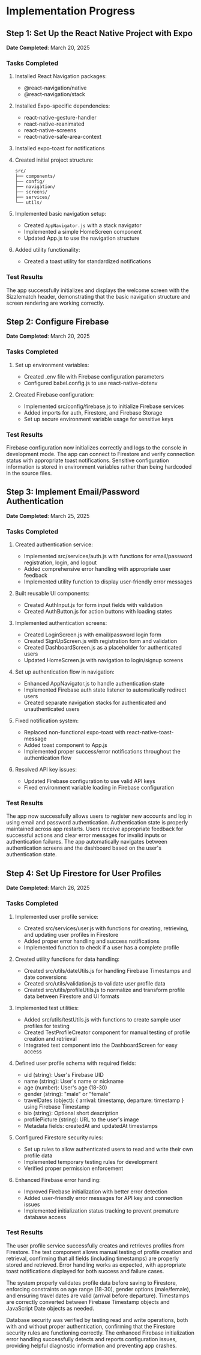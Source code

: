 # Implementation Progress

## Step 1: Set Up the React Native Project with Expo

**Date Completed**: March 20, 2025

### Tasks Completed

1. Installed React Navigation packages:
   - @react-navigation/native
   - @react-navigation/stack

2. Installed Expo-specific dependencies:
   - react-native-gesture-handler
   - react-native-reanimated
   - react-native-screens
   - react-native-safe-area-context

3. Installed expo-toast for notifications

4. Created initial project structure:
   ```
   src/
   ├── components/
   ├── config/
   ├── navigation/
   ├── screens/
   ├── services/
   └── utils/
   ```

5. Implemented basic navigation setup:
   - Created `AppNavigator.js` with a stack navigator
   - Implemented a simple HomeScreen component
   - Updated App.js to use the navigation structure

6. Added utility functionality:
   - Created a toast utility for standardized notifications

### Test Results

The app successfully initializes and displays the welcome screen with the Sizzlematch header, demonstrating that the basic navigation structure and screen rendering are working correctly.

## Step 2: Configure Firebase

**Date Completed**: March 20, 2025

### Tasks Completed

1. Set up environment variables:
   - Created .env file with Firebase configuration parameters
   - Configured babel.config.js to use react-native-dotenv 

2. Created Firebase configuration:
   - Implemented src/config/firebase.js to initialize Firebase services
   - Added imports for auth, Firestore, and Firebase Storage
   - Set up secure environment variable usage for sensitive keys

### Test Results

Firebase configuration now initializes correctly and logs to the console in development mode. The app can connect to Firestore and verify connection status with appropriate toast notifications. Sensitive configuration information is stored in environment variables rather than being hardcoded in the source files.

## Step 3: Implement Email/Password Authentication

**Date Completed**: March 25, 2025

### Tasks Completed

1. Created authentication service:
   - Implemented src/services/auth.js with functions for email/password registration, login, and logout
   - Added comprehensive error handling with appropriate user feedback
   - Implemented utility function to display user-friendly error messages

2. Built reusable UI components:
   - Created AuthInput.js for form input fields with validation
   - Created AuthButton.js for action buttons with loading states

3. Implemented authentication screens:
   - Created LoginScreen.js with email/password login form
   - Created SignUpScreen.js with registration form and validation
   - Created DashboardScreen.js as a placeholder for authenticated users
   - Updated HomeScreen.js with navigation to login/signup screens

4. Set up authentication flow in navigation:
   - Enhanced AppNavigator.js to handle authentication state
   - Implemented Firebase auth state listener to automatically redirect users
   - Created separate navigation stacks for authenticated and unauthenticated users

5. Fixed notification system:
   - Replaced non-functional expo-toast with react-native-toast-message
   - Added toast component to App.js
   - Implemented proper success/error notifications throughout the authentication flow

6. Resolved API key issues:
   - Updated Firebase configuration to use valid API keys
   - Fixed environment variable loading in Firebase configuration

### Test Results

The app now successfully allows users to register new accounts and log in using email and password authentication. Authentication state is properly maintained across app restarts. Users receive appropriate feedback for successful actions and clear error messages for invalid inputs or authentication failures. The app automatically navigates between authentication screens and the dashboard based on the user's authentication state.

## Step 4: Set Up Firestore for User Profiles

**Date Completed**: March 26, 2025

### Tasks Completed

1. Implemented user profile service:
   - Created src/services/user.js with functions for creating, retrieving, and updating user profiles in Firestore
   - Added proper error handling and success notifications
   - Implemented function to check if a user has a complete profile

2. Created utility functions for data handling:
   - Created src/utils/dateUtils.js for handling Firebase Timestamps and date conversions
   - Created src/utils/validation.js to validate user profile data
   - Created src/utils/profileUtils.js to normalize and transform profile data between Firestore and UI formats

3. Implemented test utilities:
   - Added src/utils/testUtils.js with functions to create sample user profiles for testing
   - Created TestProfileCreator component for manual testing of profile creation and retrieval
   - Integrated test component into the DashboardScreen for easy access

4. Defined user profile schema with required fields:
   - uid (string): User's Firebase UID
   - name (string): User's name or nickname
   - age (number): User's age (18-30)
   - gender (string): "male" or "female"
   - travelDates (object): { arrival: timestamp, departure: timestamp } using Firebase Timestamp
   - bio (string): Optional short description
   - profilePicture (string): URL to the user's image
   - Metadata fields: createdAt and updatedAt timestamps

5. Configured Firestore security rules:
   - Set up rules to allow authenticated users to read and write their own profile data
   - Implemented temporary testing rules for development
   - Verified proper permission enforcement

6. Enhanced Firebase error handling:
   - Improved Firebase initialization with better error detection
   - Added user-friendly error messages for API key and connection issues
   - Implemented initialization status tracking to prevent premature database access

### Test Results

The user profile service successfully creates and retrieves profiles from Firestore. The test component allows manual testing of profile creation and retrieval, confirming that all fields (including timestamps) are properly stored and retrieved. Error handling works as expected, with appropriate toast notifications displayed for both success and failure cases.

The system properly validates profile data before saving to Firestore, enforcing constraints on age range (18-30), gender options (male/female), and ensuring travel dates are valid (arrival before departure). Timestamps are correctly converted between Firebase Timestamp objects and JavaScript Date objects as needed.

Database security was verified by testing read and write operations, both with and without proper authentication, confirming that the Firestore security rules are functioning correctly. The enhanced Firebase initialization error handling successfully detects and reports configuration issues, providing helpful diagnostic information and preventing app crashes.

